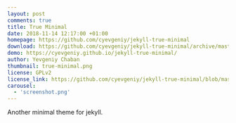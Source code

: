 ```yaml
---
layout: post
comments: true
title: True Minimal
date: 2018-11-14 12:17:00 +01:00
homepage: https://github.com/cyevgeniy/jekyll-true-minimal
download: https://github.com/cyevgeniy/jekyll-true-minimal/archive/master.zip
demo: https://cyevgeniy.github.io/jekyll-true-minimal/
author: Yevgeniy Chaban
thumbnail: true-minimal.png
license: GPLv2 
license_link: https://github.com/cyevgeniy/jekyll-true-minimal/blob/master/LICENSE
carousel:
  - 'screenshot.png'
---
```


Another minimal theme for jekyll.
